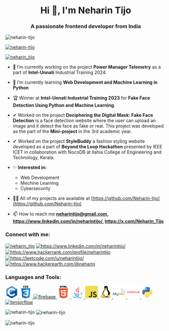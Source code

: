 <h1 align="center">Hi 👋, I'm Neharin Tijo</h1>
<h3 align="center">A passionate frontend developer from India</h3>

<p align="left"> <img src="https://komarev.com/ghpvc/?username=neharin-tijo&label=Profile%20views&color=0e75b6&style=flat" alt="neharin-tijo" /> </p>

<p align="left"> <a href="https://github.com/ryo-ma/github-profile-trophy"><img src="https://github-profile-trophy.vercel.app/?username=neharin-tijo" alt="neharin-tijo" /></a> </p>

<p align="left"> <a href="https://twitter.com/neharin_tijo" target="blank"><img src="https://img.shields.io/twitter/follow/neharin_tijo?logo=twitter&style=for-the-badge" alt="neharin_tijo" /></a> </p>

- 🔭 I’m currently working on the project **Power Manager Telemetry** as a part of **Intel-Unnati** Industrial Training 2024.

- 🌱 I’m currently learning **Web Development and Machine Learning in Python**
 
- 🏆 Winner at **Intel-Unnati Industrial Training 2023** for **Fake Face Detection Using Python and Machine Learning**.
 
- ✔ Worked on the project **Deciphering the Digital Mask: Fake Face Detection** is a face detection website where the user can upload an image and it detect the face as fake or real. This project was developed as the part of the **Mini-project** in the 3rd academic year.
  
- ✔ Worked on the project **StyleBuddy** a fashion styling website developed as a part of **Beyond the Loop Hackathon** presented by IEEE ICET in collaboration with NocoDB at Ilahia College of Engineering and Technology, Kerala.

- ✨ **Interested in:**
    - Web Development
    - Mechine Learning 
    - Cybersecurity

- 👨‍💻 All of my projects are available at [https://github.com/Neharin-tijo](https://github.com/Neharin-tijo)

- 📫 How to reach me **neharintijo@gmail.com, https://www.linkedin.com/in/neharintijo/, https://x.com/Neharin_Tijo**

<h3 align="left">Connect with me:</h3>
<p align="left">
<a href="https://twitter.com/neharin_tijo" target="blank"><img align="center" src="https://raw.githubusercontent.com/rahuldkjain/github-profile-readme-generator/master/src/images/icons/Social/twitter.svg" alt="neharin_tijo" height="30" width="40" /></a>
<a href="https://linkedin.com/in/https://www.linkedin.com/in/neharintijo/" target="blank"><img align="center" src="https://raw.githubusercontent.com/rahuldkjain/github-profile-readme-generator/master/src/images/icons/Social/linked-in-alt.svg" alt="https://www.linkedin.com/in/neharintijo/" height="30" width="40" /></a>
<a href="https://www.hackerrank.com/https://www.hackerrank.com/profile/neharintijo" target="blank"><img align="center" src="https://raw.githubusercontent.com/rahuldkjain/github-profile-readme-generator/master/src/images/icons/Social/hackerrank.svg" alt="https://www.hackerrank.com/profile/neharintijo" height="30" width="40" /></a>
<a href="https://www.leetcode.com/https://leetcode.com/u/neharintijo/" target="blank"><img align="center" src="https://raw.githubusercontent.com/rahuldkjain/github-profile-readme-generator/master/src/images/icons/Social/leet-code.svg" alt="https://leetcode.com/u/neharintijo/" height="30" width="40" /></a>
<a href="https://www.hackerearth.com/https://www.hackerearth.com/@neharin" target="blank"><img align="center" src="https://raw.githubusercontent.com/rahuldkjain/github-profile-readme-generator/master/src/images/icons/Social/hackerearth.svg" alt="https://www.hackerearth.com/@neharin" height="30" width="40" /></a>
</p>

<h3 align="left">Languages and Tools:</h3>
<p align="left"> <a href="https://www.cprogramming.com/" target="_blank" rel="noreferrer"> <img src="https://raw.githubusercontent.com/devicons/devicon/master/icons/c/c-original.svg" alt="c" width="40" height="40"/> </a> <a href="https://www.w3schools.com/css/" target="_blank" rel="noreferrer"> <img src="https://raw.githubusercontent.com/devicons/devicon/master/icons/css3/css3-original-wordmark.svg" alt="css3" width="40" height="40"/> </a> <a href="https://firebase.google.com/" target="_blank" rel="noreferrer"> <img src="https://www.vectorlogo.zone/logos/firebase/firebase-icon.svg" alt="firebase" width="40" height="40"/> </a> <a href="https://www.w3.org/html/" target="_blank" rel="noreferrer"> <img src="https://raw.githubusercontent.com/devicons/devicon/master/icons/html5/html5-original-wordmark.svg" alt="html5" width="40" height="40"/> </a> <a href="https://www.java.com" target="_blank" rel="noreferrer"> <img src="https://raw.githubusercontent.com/devicons/devicon/master/icons/java/java-original.svg" alt="java" width="40" height="40"/> </a> <a href="https://developer.mozilla.org/en-US/docs/Web/JavaScript" target="_blank" rel="noreferrer"> <img src="https://raw.githubusercontent.com/devicons/devicon/master/icons/javascript/javascript-original.svg" alt="javascript" width="40" height="40"/> </a> <a href="https://www.linux.org/" target="_blank" rel="noreferrer"> <img src="https://raw.githubusercontent.com/devicons/devicon/master/icons/linux/linux-original.svg" alt="linux" width="40" height="40"/> </a> <a href="https://www.mysql.com/" target="_blank" rel="noreferrer"> <img src="https://raw.githubusercontent.com/devicons/devicon/master/icons/mysql/mysql-original-wordmark.svg" alt="mysql" width="40" height="40"/> </a> <a href="https://www.oracle.com/" target="_blank" rel="noreferrer"> <img src="https://raw.githubusercontent.com/devicons/devicon/master/icons/oracle/oracle-original.svg" alt="oracle" width="40" height="40"/> </a> <a href="https://www.python.org" target="_blank" rel="noreferrer"> <img src="https://raw.githubusercontent.com/devicons/devicon/master/icons/python/python-original.svg" alt="python" width="40" height="40"/> </a> <a href="https://www.tensorflow.org" target="_blank" rel="noreferrer"> <img src="https://www.vectorlogo.zone/logos/tensorflow/tensorflow-icon.svg" alt="tensorflow" width="40" height="40"/> </a> </p>

<p><img align="left" src="https://github-readme-stats.vercel.app/api/top-langs?username=neharin-tijo&show_icons=true&locale=en&layout=compact" alt="neharin-tijo" /></p>

<p>&nbsp;<img align="center" src="https://github-readme-stats.vercel.app/api?username=neharin-tijo&show_icons=true&locale=en" alt="neharin-tijo" /></p>

<p><img align="center" src="https://github-readme-streak-stats.herokuapp.com/?user=neharin-tijo&" alt="neharin-tijo" /></p>
